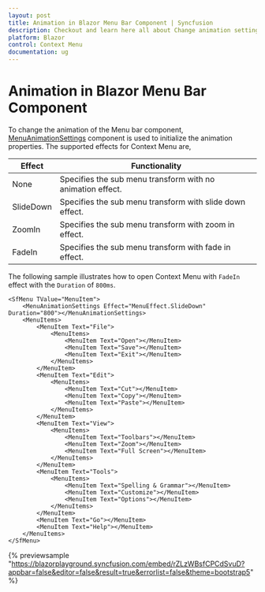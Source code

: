 ```yaml
---
layout: post
title: Animation in Blazor Menu Bar Component | Syncfusion
description: Checkout and learn here all about Change animation settings in Syncfusion Blazor ContextMenu component and more.
platform: Blazor
control: Context Menu
documentation: ug
---
```


# Animation in Blazor Menu Bar Component

To change the animation of the Menu bar component, [MenuAnimationSettings](https://help.syncfusion.com/cr/blazor/Syncfusion.Blazor.Navigations.MenuAnimationSettings.html) component is used to initialize the animation properties.
The supported effects for Context Menu are,

| Effect | Functionality |
| ------------ | ----------------------- |
| None | Specifies the sub menu transform with no animation effect. |
| SlideDown | Specifies the sub menu transform with slide down effect. |
| ZoomIn | Specifies the sub menu transform with zoom in effect. |
| FadeIn | Specifies the sub menu transform with fade in effect. |

The following sample illustrates how to open Context Menu with `FadeIn` effect with the `Duration` of `800ms`.

```cshtml
<SfMenu TValue="MenuItem">
    <MenuAnimationSettings Effect="MenuEffect.SlideDown" Duration="800"></MenuAnimationSettings>
    <MenuItems>
        <MenuItem Text="File">
            <MenuItems>
                <MenuItem Text="Open"></MenuItem>
                <MenuItem Text="Save"></MenuItem>
                <MenuItem Text="Exit"></MenuItem>
            </MenuItems>
        </MenuItem>
        <MenuItem Text="Edit">
            <MenuItems>
                <MenuItem Text="Cut"></MenuItem>
                <MenuItem Text="Copy"></MenuItem>
                <MenuItem Text="Paste"></MenuItem>
            </MenuItems>
        </MenuItem>
        <MenuItem Text="View">
            <MenuItems>
                <MenuItem Text="Toolbars"></MenuItem>
                <MenuItem Text="Zoom"></MenuItem>
                <MenuItem Text="Full Screen"></MenuItem>
            </MenuItems>
        </MenuItem>
        <MenuItem Text="Tools">
            <MenuItems>
                <MenuItem Text="Spelling & Grammar"></MenuItem>
                <MenuItem Text="Customize"></MenuItem>
                <MenuItem Text="Options"></MenuItem>
            </MenuItems>
        </MenuItem>
        <MenuItem Text="Go"></MenuItem>
        <MenuItem Text="Help"></MenuItem>
    </MenuItems>
</SfMenu>

```

{% previewsample "https://blazorplayground.syncfusion.com/embed/rZLzWBsfCPCdSvuD?appbar=false&editor=false&result=true&errorlist=false&theme=bootstrap5" %}
